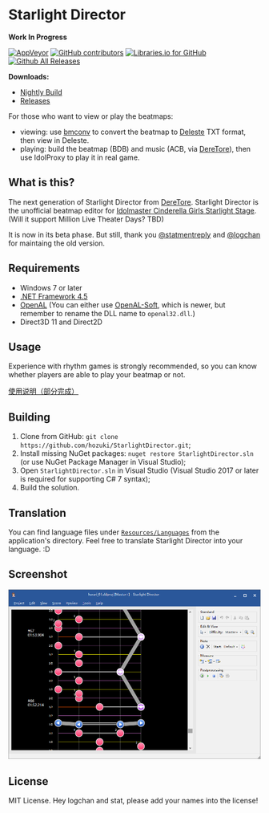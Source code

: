 ﻿# Starlight Director

**Work In Progress**

[![AppVeyor](https://img.shields.io/appveyor/ci/hozuki/starlightdirector.svg)](https://ci.appveyor.com/project/hozuki/starlightdirector)
[![GitHub contributors](https://img.shields.io/github/contributors/hozuki/StarlightDirector.svg)](https://github.com/hozuki/StarlightDirector/graphs/contributors)
[![Libraries.io for GitHub](https://img.shields.io/librariesio/github/hozuki/StarlightDirector.svg)](https://github.com/hozuki/StarlightDirector)
[![Github All Releases](https://img.shields.io/github/downloads/hozuki/StarlightDirector/total.svg)](https://github.com/hozuki/StarlightDirector/releases)

**Downloads:**

- [Nightly Build](https://ci.appveyor.com/api/projects/hozuki/starlightdirector/artifacts/sd-latest.zip)
- [Releases](https://github.com/hozuki/StarlightDirector/releases)

For those who want to view or play the beatmaps:

- viewing: use [bmconv](https://github.com/OpenCGSS/bmconv/releases) to convert the beatmap to [Deleste](https://twitter.com/blueapple25130/status/859560616368812032) TXT format, then view in Deleste.
- playing: build the beatmap (BDB) and music (ACB, via [DereTore](https://github.com/OpenCGSS/DereTore)), then use IdolProxy to play it in real game.

## What is this?

The next generation of Starlight Director from [DereTore](https://github.com/OpenCGSS/DereTore). Starlight Director is the unofficial beatmap
editor for [Idolmaster Cinderella Girls Starlight Stage](http://cinderella.idolmaster.jp/sl-stage/). (Will it support Million Live Theater Days? TBD)

It is now in its beta phase. But still, thank you [@statmentreply](https://github.com/statementreply) and [@logchan](https://github.com/logchan)
for maintaing the old version.

## Requirements

- Windows 7 or later
- [.NET Framework 4.5](https://www.microsoft.com/en-us/download/details.aspx?id=42642)
- [OpenAL](https://www.openal.org/downloads/) (You can either use [OpenAL-Soft](http://kcat.strangesoft.net/openal.html), which is newer, but remember to rename the DLL name to `openal32.dll`.)
- Direct3D 11 and Direct2D

##  Usage

Experience with rhythm games is strongly recommended, so you can know whether players are able to play your beatmap or not.

[使用说明（部分完成）](StarlightDirector.App/Resources/Docs/Help.md)

## Building

1. Clone from GitHub: `git clone https://github.com/hozuki/StarlightDirector.git`;
2. Install missing NuGet packages: `nuget restore StarlightDirector.sln` (or use NuGet Package Manager in Visual Studio);
3. Open `StarlightDirector.sln` in Visual Studio (Visual Studio 2017 or later is required for supporting C# 7 syntax);
4. Build the solution.

## Translation

You can find language files under [`Resources/Languages`](StarlightDirector.App/Resources/Languages) from the application's
directory. Feel free to translate Starlight Director into your language. :D

## Screenshot

![Screenshot 2017-06-03](res/images/screenshot.png)

## License

MIT License. Hey logchan and stat, please add your names into the license!
